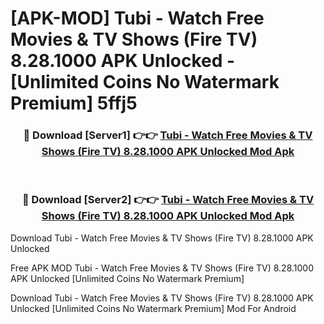 # [APK-MOD] Tubi - Watch Free Movies & TV Shows (Fire TV) 8.28.1000 APK Unlocked - [Unlimited Coins No Watermark Premium] 5ffj5



<div align="center">
<h3>🔴 Download [Server1] 👉👉 <a href="https://momento.my/?title=Tubi_-_Watch_Free_Movies_&_TV_Shows_(Fire_TV)_8.28.1000_APK_Unlocked">Tubi - Watch Free Movies & TV Shows (Fire TV) 8.28.1000 APK Unlocked Mod Apk</a></h3><br>

<h3>🔴 Download [Server2] 👉👉 <a href="https://momento.my/?title=Tubi_-_Watch_Free_Movies_&_TV_Shows_(Fire_TV)_8.28.1000_APK_Unlocked">Tubi - Watch Free Movies & TV Shows (Fire TV) 8.28.1000 APK Unlocked Mod Apk</a></h3>
</div>



Download Tubi - Watch Free Movies & TV Shows (Fire TV) 8.28.1000 APK Unlocked 

Free APK MOD Tubi - Watch Free Movies & TV Shows (Fire TV) 8.28.1000 APK Unlocked [Unlimited Coins No Watermark Premium]

Download Tubi - Watch Free Movies & TV Shows (Fire TV) 8.28.1000 APK Unlocked [Unlimited Coins No Watermark Premium] Mod For Android
